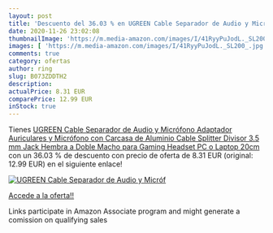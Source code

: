 ```yaml
---
layout: post
title: 'Descuento del 36.03 % en UGREEN Cable Separador de Audio y Micróf'
date: 2020-11-26 23:02:08
thumbnailImage: 'https://m.media-amazon.com/images/I/41RyyPuJodL._SL200_.jpg'
images: [ 'https://m.media-amazon.com/images/I/41RyyPuJodL._SL200_.jpg' ]
comments: true
category: ofertas
author: ring
slug: B073ZDDTH2
description:
actualPrice: 8.31 EUR
comparePrice: 12.99 EUR
inStock: true
---
```


Tienes [UGREEN Cable Separador de Audio y Micrófono  Adaptador Auriculares y Micrófono con Carcasa de Aluminio  Cable Splitter Divisor 3.5 mm Jack Hembra a Doble Macho  para Gaming Headset  PC o Laptop  20cm](https://www.amazon.es/dp/B073ZDDTH2/?tag=tolees-21) con un 36.03 % de descuento con precio de oferta de 8.31 EUR (original: 12.99 EUR) en el siguiente enlace!

[![UGREEN Cable Separador de Audio y Micróf](https://m.media-amazon.com/images/I/41RyyPuJodL._SL200_.jpg)](https://www.amazon.es/dp/B073ZDDTH2/?tag=tolees-21)

[Accede a la oferta!!](https://www.amazon.es/dp/B073ZDDTH2/?tag=tolees-21)

Links participate in Amazon Associate program and might generate a comission on qualifying sales



